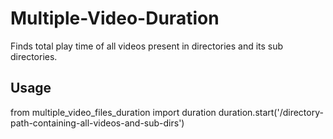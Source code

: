 # Multiple-Video-Duration
Finds total play time of all videos present in directories and its sub directories.

## Usage
from multiple_video_files_duration import duration
duration.start('/directory-path-containing-all-videos-and-sub-dirs')
